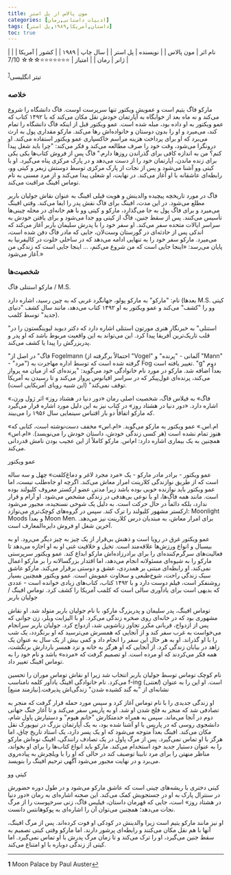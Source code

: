 ```yaml
---
title: مون پالاس از پل استر
categories: [ادبیات داستانی,رمان]
tags: [داستان,آمریکا,۱۹۸۹,پل استر]
toc: true
---
```


| نام اثر | مون پالاس |
| نویسنده | پل استر |
| سال چاپ | ۱۹۸۹  |
| کشور | آمریکا  |
| ژانر | رمان   |
| امتیاز | ⭐⭐⭐⭐⭐⭐⭐☆☆☆ 7/10  |


تیتر انگلیسی<sup id="a1">[1](#f1)</sup>

### خلاصه

مارکو فاگ یتیم است و عمویش ویکتور تنها سرپرست اوست. فاگ دانشگاه را شروع می‌کند و نه ماه بعد از خوابگاه به آپارتمان خودش نقل مکان می‌کند که با ۱۴۹۲ کتاب که عمو ویکتور به او داده بود، مبله شده است. عمو ویکتور قبل از اینکه فاگ دانشگاه را تمام کند، می‌میرد و او را بدون دوستان و خانواده‌اش رها می‌کند. مارکو مقداری پول به ارث می‌برد که او برای پرداخت هزینه مراسم خاکسپاری عمو ویکتور استفاده می‌کند. او درونگرا می‌شود، وقت خود را صرف مطالعه می‌کند و فکر می‌کند: "چرا باید شغل پیدا کنم؟ من به اندازه کافی برای گذراندن روزها دارم." فاگ پس از فروش کتاب‌ها یکی یکی برای زنده ماندن، آپارتمان خود را از دست می‌دهد و در پارک مرکزی پناه می‌گیرد. او با کیتی وو آشنا می‌شود و پس از نجات از پارک مرکزی توسط دوستش زیمر و کیتی وو، رابطه‌ای عاشقانه با او آغاز می‌کند. در نهایت، او شغلی پیدا می‌کند و از مرد مسنی به نام توماس افینگ مراقبت می‌کند.

فاگ در مورد تاریخچه پیچیده والدینش و هویت قبلی افینگ به عنوان نقاش جولیان باربر مطلع می‌شود. در این مدت، افینگ برای فاگ نقش پدر را ایفا می‌کند. وقتی افینگ می‌میرد و برای فاگ پول به جا می‌گذارد، مارکو و کیتی وو با هم خانه‌ای در محله چینی‌ها تأسیس می‌کنند. پس از سقط جنین، فاگ از کیتی وو جدا می‌شود و برای یافتن خودش به سراسر ایالات متحده سفر می‌کند. او سفر خود را با پدرش سلیمان باربر آغاز می‌کند که اندکی پس از حادثه‌ای در گورستان وست‌لان، جایی که مادر فاگ دفن شده است، می‌میرد. مارکو سفر خود را به تنهایی ادامه می‌دهد که در ساحلی خلوت در کالیفرنیا به پایان می‌رسد: «اینجا جایی است که من شروع می‌کنم، ... اینجا جایی است که زندگی من آغاز می‌شود.»


### شخصیت‌ها

مارکو استنلی فاگ / M.S.

نام:
"مارکو" به مارکو پولو، جهانگرد غربی که به چین رسید، اشاره دارد (بعدها M.S. کیتی وو را "کشف" می‌کند و عمو ویکتور به او ۱۴۹۲ کتاب می‌دهد، مانند سال کشف "دنیای جدید" توسط کلمب).

"استنلی" به خبرنگار هنری مورتون استنلی اشاره دارد که دکتر دیوید لیوینگستون را در قلب تاریک‌ترین آفریقا پیدا کرد. این می‌تواند به این واقعیت مربوط باشد که او پدر و پدربزرگش را پیدا یا کشف می‌کند.

"فاگ" در اصل از Fogelmann (احتمالاً برگرفته از "Vogel" آلمانی - "پرنده" و "Mann" - "مرد") گرفته شده است که توسط اداره مهاجرت به Fog تغییر یافته است. "g" دوم بعداً اضافه شد. مارکو در مورد نام خانوادگی خود می‌گوید: "پرنده‌ای که از میان مه پرواز می‌کند، پرنده‌ای غول‌پیکر که در سراسر اقیانوس پرواز می‌کند و تا رسیدن به آمریکا توقف نمی‌کند" (این شبیه رویای آمریکایی است).

«فاگ» به فیلاس فاگ، شخصیت اصلی رمان «دور دنیا در هشتاد روز» اثر ژول ورن، اشاره دارد. «دور دنیا در هشتاد روز» در کتاب نیز به این دلیل مورد اشاره قرار می‌گیرد که مارکو اتفاقاً دو بار اقتباس سینمایی سال ۱۹۵۶ را می‌بیند.

«ام.اس.» عمو ویکتور به مارکو می‌گوید. «ام.اس» مخفف دست‌نوشته است، کتابی که هنوز تمام نشده است (هر کسی زندگی خودش، داستان خودش را می‌نویسد). «ام.اس» همچنین به یک بیماری اشاره دارد: ام‌اس. مارکو کاملاً از این عجیب بودن نامش قدردانی می‌کند.

عمو ویکتور

عمو ویکتور - برادر مادر مارکو - یک «مرد مجرد لاغر و دماغ‌کلفت» چهل و سه ساله است که از طریق نوازندگی کلارینت امرار معاش می‌کند. اگرچه او جاه‌طلب نیست، اما عمو ویکتور باید نوازنده خوبی بوده باشد زیرا مدتی عضو ارکستر معروف کلیولند بوده است. مانند همه فاگ‌ها، او با نوعی بی‌هدفی در زندگی مشخص می‌شود. او آرام و قرار ندارد، بلکه دائماً در حال حرکت است. به دلیل یک شوخی نسنجیده، مجبور می‌شود ارکستر مشهور کلیولند را ترک کند. سپس در گروه‌های کوچک‌تری می‌نوازد: Moonlight Moods و بعداً Moon Men. برای امرار معاش، به مبتدیان درس کلارینت نیز می‌دهد. آخرین شغل او فروش دایره‌المعارف است.

عمو ویکتور غرق در رویا است و ذهنش بی‌قرار از یک چیز به چیز دیگر می‌رود. او به بیسبال و انواع ورزش‌ها علاقه‌مند است. تخیل و خلاقیت غنی او به او اجازه می‌دهد تا فعالیت‌های سرگرم‌کننده‌ای را برای برادرزاده‌اش مارکو ابداع کند. عمو ویکتور سرپرستی مارکو را به شیوه‌ای مسئولانه انجام می‌دهد، اما اقتدار بزرگسالانه را بر مارکو اعمال نمی‌کند. او رابطه‌ای مبتنی بر همدردی، عشق و دوستی برقرار می‌کند. مارکو عاشق سبک زندگی راحت، شوخ‌طبعی و سخاوت عمویش است. عمو ویکتور همچنین بسیار روشنفکر است، فیلم دوست دارد و با ۱۴۹۲ کتاب، کتاب‌های زیادی خوانده است - عددی که بدیهی است برای یادآوری سالی است که کلمب آمریکا را کشف کرد. توماس افینگ / جولیان باربر

توماس افینگ، پدر سلیمان و پدربزرگ مارکو، با نام جولیان باربر متولد شد. او نقاش مشهوری بود که در خانه‌ای روی صخره زندگی می‌کرد. او با الیزابت ویلر، زن جوانی که پس از ازدواج، قربانی مکرر تجاوز زناشویی شد، ازدواج کرد. جولیان باربر سرانجام می‌خواست به غرب سفر کند و از آنجایی که همسرش می‌ترسید که او برنگردد، یک شب را با او گذراند. او به هر حال این سفر را انجام داد و کمی بیش از یک سال به عنوان یک زاهد در بیابان زندگی کرد. از آنجایی که او هرگز به خانه و نزد همسر باردارش برنگشت، همه فکر می‌کردند که او مرده است. او تصمیم گرفت که «مرده» باشد و نام خود را به توماس افینگ تغییر داد.

نام کوچک توماس توسط جولیان باربر انتخاب شد زیرا او نقاش توماس موران را تحسین می‌کرد. نام خانوادگی افینگ یادآور کلمه نامناسب f-ing (*لعنتی*) است. او این را به عنوان نشانه‌ای از "به گند کشیده شدن" زندگی‌اش پذیرفت.[نیازمند منبع]

او زندگی جدیدی را با نام توماس آغاز کرد و سپس مورد حمله قرار گرفت که منجر به تصادفی شد که منجر به فلج شدن او شد. او به پاریس سفر می‌کند و تا آغاز جنگ جهانی دوم در آنجا می‌ماند. سپس به همراه خدمتکارش "خانم هیوم" و دستیارش پاول شام، دانشجوی روسی که در پاریس با او آشنا شده بود، به یک آپارتمان بزرگ در نیویورک نقل مکان می‌کند. افینگ بعداً متوجه می‌شود که او یک پسر دارد، یک استاد تاریخ چاق، اما هرگز با او تماس نمی‌گیرد. پس از مرگ پاول در یک تصادف رانندگی، افینگ نوه‌اش مارکو را به عنوان دستیار جدید خود استخدام می‌کند. مارکو باید انواع کتاب‌ها را برای او بخواند، مناظر منهتن را برای مرد نابینا توصیف کند در حالی که او را با ویلچرش به پیاده‌روی می‌برد و در نهایت مجبور می‌شود آگهی ترحیم افینگ را بنویسد.

کیتی وو

کیتی دختری با ریشه‌های چینی است که عاشق مارکو می‌شود و در طول دوره حضورش در سنترال پارک به او در جستجویش کمک می‌کند. این صحنه اشاره‌ای به رمان «دور دنیا در هشتاد روز» است، جایی که قهرمان داستان، فیلیس فاگ، زنی سرخپوست را از مرگ نجات می‌دهد؛ همچنین می‌توان آن را اشاره‌ای به پوکوهانتس دانست.

او نیز مانند مارکو یتیم است زیرا والدینش در کودکی او فوت کرده‌اند. پس از مرگ افینگ، آنها با هم نقل مکان می‌کنند و رابطه‌ای پرشور دارند. اما مارکو وقتی کیتی تصمیم به سقط جنین می‌گیرد، او را ترک می‌کند و تا زمان مرگ پدرش با او تماس نمی‌گیرد. اما کیتی از زندگی دوباره با او امتناع می‌کند.

---


<b id="f1">1</b> <span class="footnote">Moon Palace by Paul Auster</span>[↩](#a1)

